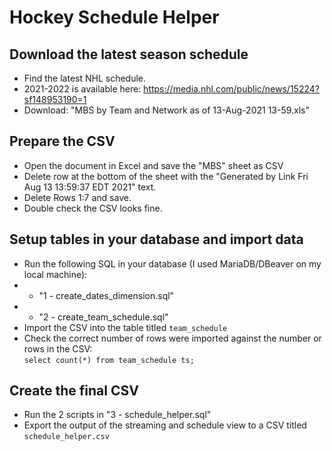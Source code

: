 # Hockey Schedule Helper
## Download the latest season schedule
- Find the latest NHL schedule. 
- 2021-2022 is available here: https://media.nhl.com/public/news/15224?sf148953190=1
- Download: "MBS by Team and Network as of 13-Aug-2021 13-59.xls"

## Prepare the CSV
- Open the document in Excel and save the "MBS" sheet as CSV
- Delete row at the bottom of the sheet with the "Generated by Link Fri Aug 13 13:59:37 EDT 2021" text.
- Delete Rows 1:7 and save. 
- Double check the CSV looks fine.

## Setup tables in your database and import data
- Run the following SQL in your database (I used MariaDB/DBeaver on my local machine):
- - "1 - create_dates_dimension.sql"
- - "2 - create_team_schedule.sql"
- Import the CSV into the table titled `team_schedule`
- Check the correct number of rows were imported against the number or rows in the CSV:  
    `select count(*) from team_schedule ts;`

## Create the final CSV
- Run the 2 scripts in "3 - schedule_helper.sql"
- Export the output of the streaming and schedule view to a CSV titled `schedule_helper.csv`